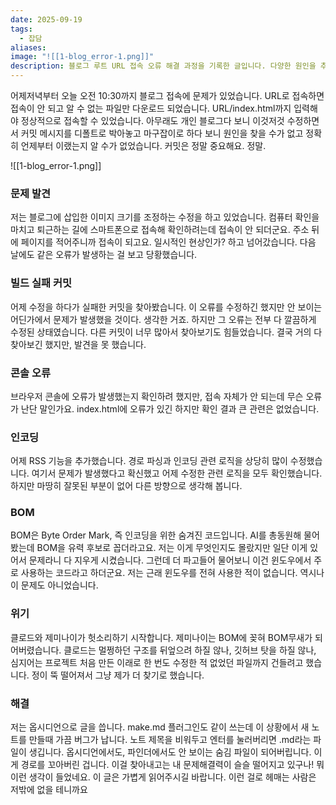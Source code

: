 ```yaml
---
date: 2025-09-19
tags:
  - 잡담
aliases:
image: "![[1-blog_error-1.png]]"
description: 블로그 루트 URL 접속 오류 해결 과정을 기록한 글입니다. 다양한 원인을 추적한 끝에, 옵시디언 플러그인 버그로 생성된 보이지 않는 빈 마크다운 파일이 경로 문제를 일으켰음을 발견하고 해결한 경험을 공유합니다.
---
```

어제저녁부터 오늘 오전 10:30까지 블로그 접속에 문제가 있었습니다. URL로 접속하면 접속이 안 되고 알 수 없는 파일만 다운로드 되었습니다. URL/index.html까지 입력해야 정상적으로 접속할 수 있었습니다. 아무래도 개인 블로그다 보니 이것저것 수정하면서 커밋 메시지를 디폴트로 박아놓고 마구잡이로 하다 보니 원인을 찾을 수가 없고 정확히 언제부터 이랬는지 알 수가 없었습니다. 커밋은 정말 중요해요. 정말.

![[1-blog_error-1.png]]
### 문제 발견 

저는 블로그에 삽입한 이미지 크기를 조정하는 수정을 하고 있었습니다. 컴퓨터 확인을 마치고 퇴근하는 길에 스마트폰으로 접속해 확인하려는데 접속이 안 되더군요. 주소 뒤에 페이지를 적어주니까 접속이 되고요. 일시적인 현상인가? 하고 넘어갔습니다. 다음 날에도 같은 오류가 발생하는 걸 보고 당황했습니다. 
### 빌드 실패 커밋

어제 수정을 하다가 실패한 커밋을 찾아봤습니다. 이 오류를 수정하긴 했지만 안 보이는 어딘가에서 문제가 발생했을 것이다. 생각한 거죠. 하지만 그 오류는 전부 다 깔끔하게 수정된 상태였습니다. 다른 커밋이 너무 많아서 찾아보기도 힘들었습니다. 결국 거의 다 찾아보긴 했지만, 발견을 못 했습니다. 
### 콘솔 오류

브라우저 콘솔에 오류가 발생했는지 확인하려 했지만, 접속 자체가 안 되는데 무슨 오류가 난단 말인가요. index.html에 오류가 있긴 하지만 확인 결과 큰 관련은 없었습니다. 
### 인코딩

어제 RSS 기능을 추가했습니다. 경로 파싱과 인코딩 관련 로직을 상당히 많이 수정했습니다. 여기서 문제가 발생했다고 확신했고 어제 수정한 관련 로직을 모두 확인했습니다. 하지만 마땅히 잘못된 부분이 없어 다른 방향으로 생각해 봅니다. 
### BOM

BOM은 Byte Order Mark, 즉 인코딩을 위한 숨겨진 코드입니다. AI를 총동원해 물어봤는데 BOM을 유력 후보로 꼽더라고요. 저는 이게 무엇인지도 몰랐지만 일단 이게 있어서 문제라니 다 지우게 시켰습니다. 그런데 더 파고들어 물어보니 이건 윈도우에서 주로 사용하는 코드라고 하더군요. 저는 근래 윈도우를 전혀 사용한 적이 없습니다. 역시나 이 문제도 아니었습니다. 
### 위기

클로드와 제미나이가 헛소리하기 시작합니다. 제미나이는 BOM에 꽂혀 BOM무새가 되어버렸습니다. 클로드는 멀쩡하던 구조를 뒤엎으려 하질 않나, 깃허브 탓을 하질 않나, 심지어는 프로젝트 처음 만든 이래로 한 번도 수정한 적 없었던 파일까지 건들려고 했습니다. 정이 뚝 떨어져서 그냥 제가 더 찾기로 했습니다. 

### 해결

저는 옵시디언으로 글을 씁니다. make.md 플러그인도 같이 쓰는데 이 상황에서 새 노트를 만들때 가끔 버그가 납니다. 노트 제목을 비워두고 엔터를 눌러버리면 .md라는 파일이 생깁니다. 옵시디언에서도, 파인더에서도 안 보이는 숨김 파일이 되어버립니다. 이게 경로를 꼬아버린 겁니다. 이걸 찾아내고는 내 문제해결력이 슬슬 떨어지고 있구나! 뭐 이런 생각이 들었네요. 이 글은 가볍게 읽어주시길 바랍니다. 이런 걸로 헤매는 사람은 저밖에 없을 테니까요 